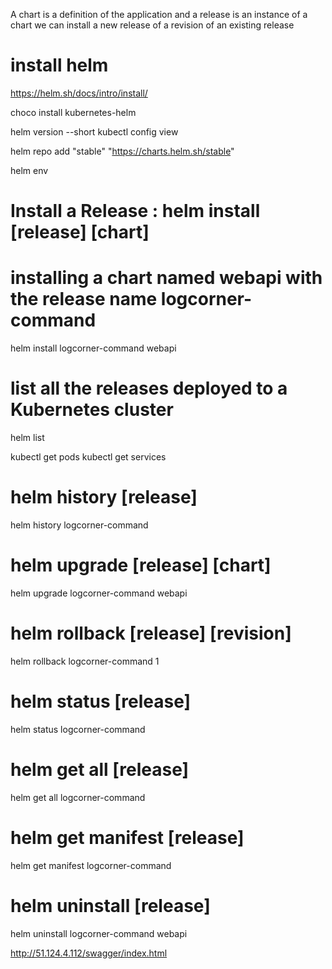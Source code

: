 A chart is a definition of the application and a release is an instance of a chart
we can install a new release of a revision of an existing release

# install helm 
https://helm.sh/docs/intro/install/

choco install kubernetes-helm

helm version --short
kubectl config view

helm repo add "stable" "https://charts.helm.sh/stable"

helm env
# Install a Release  :  helm install [release] [chart]
# installing a chart named webapi with the release name logcorner-command
helm install  logcorner-command  webapi

# list all the releases deployed to a Kubernetes cluster
helm list

kubectl get pods
kubectl get services

# helm history [release]
helm history logcorner-command

# helm upgrade [release] [chart]
helm upgrade   logcorner-command  webapi

# helm rollback [release] [revision]
helm rollback logcorner-command 1

# helm status [release]
helm status logcorner-command

# helm get all [release]
helm get all logcorner-command

# helm get manifest  [release]
helm get manifest logcorner-command

# helm uninstall [release]
helm uninstall logcorner-command  webapi


http://51.124.4.112/swagger/index.html


